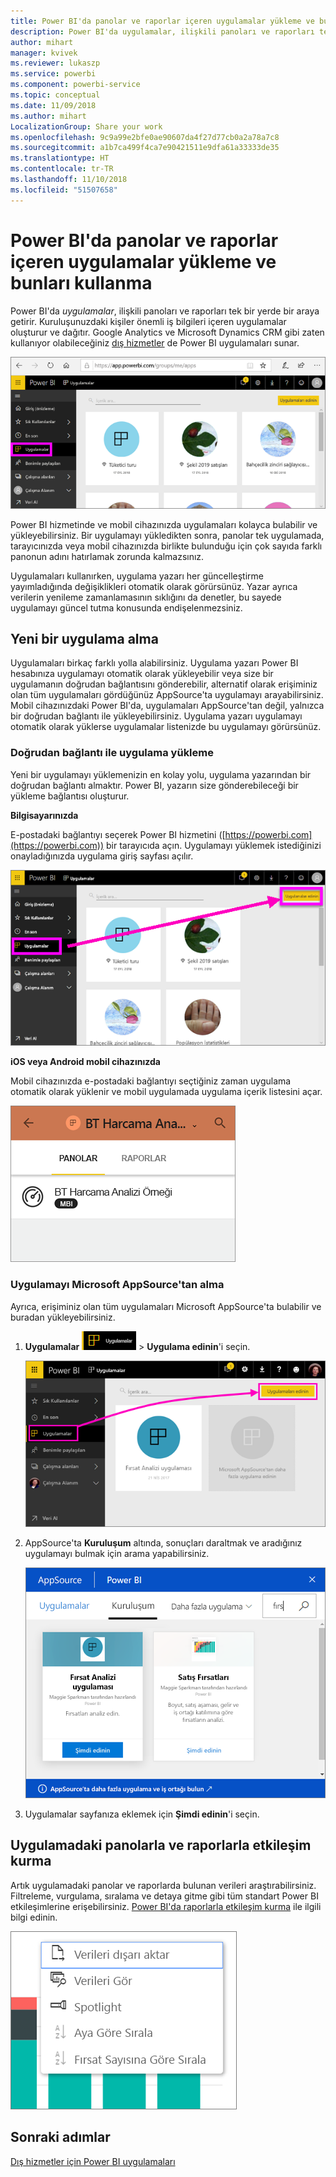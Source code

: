 ```yaml
---
title: Power BI'da panolar ve raporlar içeren uygulamalar yükleme ve bunları kullanma
description: Power BI'da uygulamalar, ilişkili panoları ve raporları tek bir yerde bir araya getirir.
author: mihart
manager: kvivek
ms.reviewer: lukaszp
ms.service: powerbi
ms.component: powerbi-service
ms.topic: conceptual
ms.date: 11/09/2018
ms.author: mihart
LocalizationGroup: Share your work
ms.openlocfilehash: 9c9a99e2bfe0ae90607da4f27d77cb0a2a78a7c8
ms.sourcegitcommit: a1b7ca499f4ca7e90421511e9dfa61a33333de35
ms.translationtype: HT
ms.contentlocale: tr-TR
ms.lasthandoff: 11/10/2018
ms.locfileid: "51507658"
---
```

# <a name="install-and-use-apps-with-dashboards-and-reports-in-power-bi"></a>Power BI'da panolar ve raporlar içeren uygulamalar yükleme ve bunları kullanma
Power BI'da *uygulamalar*, ilişkili panoları ve raporları tek bir yerde bir araya getirir. Kuruluşunuzdaki kişiler önemli iş bilgileri içeren uygulamalar oluşturur ve dağıtır. Google Analytics ve Microsoft Dynamics CRM gibi zaten kullanıyor olabileceğiniz [dış hizmetler](end-user-connect-to-services.md) de Power BI uygulamaları sunar. 

![Power BI'daki uygulamalar](./media/end-user-apps/power-bi-apps-navbar.png)

Power BI hizmetinde ve mobil cihazınızda uygulamaları kolayca bulabilir ve yükleyebilirsiniz. Bir uygulamayı yükledikten sonra, panolar tek uygulamada, tarayıcınızda veya mobil cihazınızda birlikte bulunduğu için çok sayıda farklı panonun adını hatırlamak zorunda kalmazsınız.

Uygulamaları kullanırken, uygulama yazarı her güncelleştirme yayımladığında değişiklikleri otomatik olarak görürsünüz. Yazar ayrıca verilerin yenileme zamanlamasının sıklığını da denetler, bu sayede uygulamayı güncel tutma konusunda endişelenmezsiniz. 

## <a name="get-a-new-app"></a>Yeni bir uygulama alma
Uygulamaları birkaç farklı yolla alabilirsiniz. Uygulama yazarı Power BI hesabınıza uygulamayı otomatik olarak yükleyebilir veya size bir uygulamanın doğrudan bağlantısını gönderebilir, alternatif olarak erişiminiz olan tüm uygulamaları gördüğünüz AppSource'ta uygulamayı arayabilirsiniz. Mobil cihazınızdaki Power BI'da, uygulamaları AppSource'tan değil, yalnızca bir doğrudan bağlantı ile yükleyebilirsiniz. Uygulama yazarı uygulamayı otomatik olarak yüklerse uygulamalar listenizde bu uygulamayı görürsünüz.

### <a name="install-an-app-from-a-direct-link"></a>Doğrudan bağlantı ile uygulama yükleme
Yeni bir uygulamayı yüklemenizin en kolay yolu, uygulama yazarından bir doğrudan bağlantı almaktır. Power BI, yazarın size gönderebileceği bir yükleme bağlantısı oluşturur.

**Bilgisayarınızda** 

E-postadaki bağlantıyı seçerek Power BI hizmetini ([https://powerbi.com](https://powerbi.com)) bir tarayıcıda açın. Uygulamayı yüklemek istediğinizi onayladığınızda uygulama giriş sayfası açılır.

![Power BI hizmetinde uygulama giriş sayfası](./media/end-user-apps/power-bi-get-app.png)

**iOS veya Android mobil cihazınızda** 

Mobil cihazınızda e-postadaki bağlantıyı seçtiğiniz zaman uygulama otomatik olarak yüklenir ve mobil uygulamada uygulama içerik listesini açar. 

![Mobil cihazda uygulama içerik listesi](./media/end-user-apps/power-bi-app-index-it-spend-360.png)

### <a name="get-the-app-from-microsoft-appsource"></a>Uygulamayı Microsoft AppSource'tan alma
Ayrıca, erişiminiz olan tüm uygulamaları Microsoft AppSource'ta bulabilir ve buradan yükleyebilirsiniz. 

1. **Uygulamalar** ![Sol gezinti çubuğundaki Uygulamalar](./media/end-user-apps/power-bi-apps-bar.png) > **Uygulama edinin**'i seçin. 
   
     ![Uygulama edinin simgesi](./media/end-user-apps/power-bi-service-apps-get-apps-oppty.png)
2. AppSource'ta **Kuruluşum** altında, sonuçları daraltmak ve aradığınız uygulamayı bulmak için arama yapabilirsiniz.
   
     ![AppSource'ta Kuruluşum altında](./media/end-user-apps/power-bi-appsource-my-org.png)
3. Uygulamalar sayfanıza eklemek için **Şimdi edinin**'i seçin. 

## <a name="interact-with-the-dashboards-and-reports-in-the-app"></a>Uygulamadaki panolarla ve raporlarla etkileşim kurma
Artık uygulamadaki panolar ve raporlarda bulunan verileri araştırabilirsiniz. Filtreleme, vurgulama, sıralama ve detaya gitme gibi tüm standart Power BI etkileşimlerine erişebilirsiniz. [Power BI'da raporlarla etkileşim kurma](end-user-reading-view.md) ile ilgili bilgi edinin. 

![Bir Power BI görselinden verileri dışarı aktarma](./media/end-user-apps/power-bi-service-export-data-visual.png)



## <a name="next-steps"></a>Sonraki adımlar
[Dış hizmetler için Power BI uygulamaları](end-user-connect-to-services.md)

